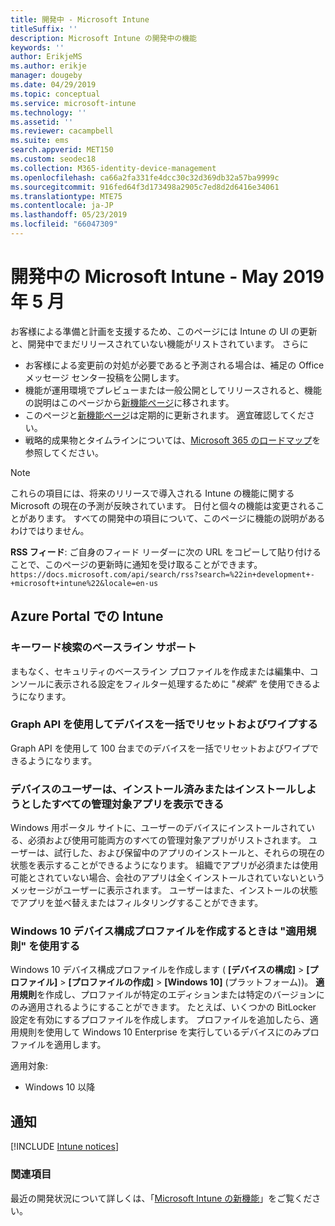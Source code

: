 ```yaml
---
title: 開発中 - Microsoft Intune
titleSuffix: ''
description: Microsoft Intune の開発中の機能
keywords: ''
author: ErikjeMS
ms.author: erikje
manager: dougeby
ms.date: 04/29/2019
ms.topic: conceptual
ms.service: microsoft-intune
ms.technology: ''
ms.assetid: ''
ms.reviewer: cacampbell
ms.suite: ems
search.appverid: MET150
ms.custom: seodec18
ms.collection: M365-identity-device-management
ms.openlocfilehash: ca66a2fa331fe4dcc30c32d369db32a57ba9999c
ms.sourcegitcommit: 916fed64f3d173498a2905c7ed8d2d6416e34061
ms.translationtype: MTE75
ms.contentlocale: ja-JP
ms.lasthandoff: 05/23/2019
ms.locfileid: "66047309"
---
```

# <a name="in-development-for-microsoft-intune---may-2019"></a>開発中の Microsoft Intune - May 2019 年 5 月

お客様による準備と計画を支援するため、このページには Intune の UI の更新と、開発中でまだリリースされていない機能がリストされています。 さらに

- お客様による変更前の対処が必要であると予測される場合は、補足の Office メッセージ センター投稿を公開します。
- 機能が運用環境でプレビューまたは一般公開としてリリースされると、機能の説明はこのページから[新機能ページ](whats-new.md)に移されます。
- このページと[新機能ページ](whats-new.md)は定期的に更新されます。 適宜確認してください。
- 戦略的成果物とタイムラインについては、[Microsoft 365 のロードマップ](https://www.microsoft.com/microsoft-365/roadmap?rtc=2&filters=EMS)を参照してください。

> [!Note]
> これらの項目には、将来のリリースで導入される Intune の機能に関する Microsoft の現在の予測が反映されています。 日付と個々の機能は変更されることがあります。 すべての開発中の項目について、このページに機能の説明があるわけではりません。

**RSS フィード**: ご自身のフィード リーダーに次の URL をコピーして貼り付けることで、このページの更新時に通知を受け取ることができます。`https://docs.microsoft.com/api/search/rss?search=%22in+development+-+microsoft+intune%22&locale=en-us`

<!--
## What's coming to Intune in the Azure portal 
## What's coming to Intune apps
## Notices
-->
 
## <a name="intune-in-the-azure-portal"></a>Azure Portal での Intune


<!-- 1905 start-->


### <a name="baseline-support-for-keyword-search-----3082036-----------"></a>キーワード検索のベースライン サポート  <!-- 3082036         -->
まもなく、セキュリティのベースライン プロファイルを作成または編集中、コンソールに表示される設定をフィルター処理するために "*検索*" を使用できるようになります。   

### <a name="reset-and-wipe-devices-in-bulk-by-using-the-graph-api----3295288---"></a>Graph API を使用してデバイスを一括でリセットおよびワイプする <!-- 3295288 -->
Graph API を使用して 100 台までのデバイスを一括でリセットおよびワイプできるようになります。

<!-- 1904 start-->

### <a name="device-users-can-view-all-managed-apps-theyve-installed-or-tried-to-install----2352913---"></a>デバイスのユーザーは、インストール済みまたはインストールしようとしたすべての管理対象アプリを表示できる <!-- 2352913 -->
Windows 用ポータル サイトに、ユーザーのデバイスにインストールされている、必須および使用可能両方のすべての管理対象アプリがリストされます。 ユーザーは、試行した、および保留中のアプリのインストールと、それらの現在の状態を表示することができるようになります。 組織でアプリが必須または使用可能とされていない場合、会社のアプリは全くインストールされていないというメッセージがユーザーに表示されます。 ユーザーはまた、インストールの状態でアプリを並べ替えまたはフィルタリングすることができます。

### <a name="use-applicability-rules-when-creating-windows-10-device-configuration-profiles----2549910---"></a>Windows 10 デバイス構成プロファイルを作成するときは "適用規則" を使用する <!-- 2549910 -->
Windows 10 デバイス構成プロファイルを作成します ( **[デバイスの構成]**  >  **[プロファイル]**  >  **[プロファイルの作成]**  >  **[Windows 10]** (プラットフォーム))。 **適用規則**を作成し、プロファイルが特定のエディションまたは特定のバージョンにのみ適用されるようにすることができます。 たとえば、いくつかの BitLocker 設定を有効にするプロファイルを作成します。 プロファイルを追加したら、適用規則を使用して Windows 10 Enterprise を実行しているデバイスにのみプロファイルを適用します。

適用対象: 
- Windows 10 以降



## <a name="notices"></a>通知

[!INCLUDE [Intune notices](./includes/intune-notices.md)]

### <a name="see-also"></a>関連項目
最近の開発状況について詳しくは、「[Microsoft Intune の新機能](whats-new.md)」をご覧ください。


